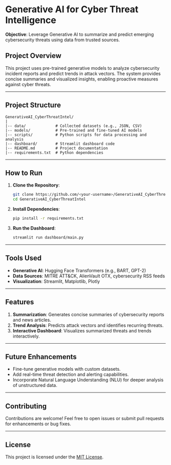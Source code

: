 # Generative AI for Cyber Threat Intelligence

**Objective**: Leverage Generative AI to summarize and predict emerging cybersecurity threats using data from trusted sources.

## Project Overview
This project uses pre-trained generative models to analyze cybersecurity incident reports and predict trends in attack vectors. The system provides concise summaries and visualized insights, enabling proactive measures against cyber threats.

---

## Project Structure

```
GenerativeAI_CyberThreatIntel/
|
|-- data/             # Collected datasets (e.g., JSON, CSV)
|-- models/           # Pre-trained and fine-tuned AI models
|-- scripts/          # Python scripts for data processing and analysis
|-- dashboard/        # Streamlit dashboard code
|-- README.md         # Project documentation
|-- requirements.txt  # Python dependencies
```

---

## How to Run

1. **Clone the Repository**:
   ```bash
   git clone https://github.com/<your-username>/GenerativeAI_CyberThreatIntel.git
   cd GenerativeAI_CyberThreatIntel
   ```

2. **Install Dependencies**:
   ```bash
   pip install -r requirements.txt
   ```

3. **Run the Dashboard**:
   ```bash
   streamlit run dashboard/main.py
   ```

---

## Tools Used

- **Generative AI**: Hugging Face Transformers (e.g., BART, GPT-2)
- **Data Sources**: MITRE ATT&CK, AlienVault OTX, cybersecurity RSS feeds
- **Visualization**: Streamlit, Matplotlib, Plotly

---

## Features

1. **Summarization**: Generates concise summaries of cybersecurity reports and news articles.
2. **Trend Analysis**: Predicts attack vectors and identifies recurring threats.
3. **Interactive Dashboard**: Visualizes summarized threats and trends interactively.

---

## Future Enhancements

- Fine-tune generative models with custom datasets.
- Add real-time threat detection and alerting capabilities.
- Incorporate Natural Language Understanding (NLU) for deeper analysis of unstructured data.

---

## Contributing

Contributions are welcome! Feel free to open issues or submit pull requests for enhancements or bug fixes.

---

## License

This project is licensed under the [MIT License](LICENSE).

